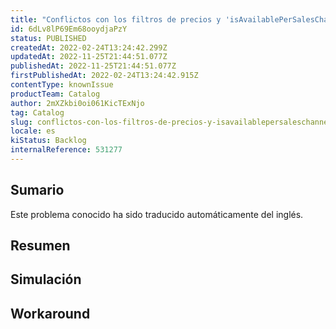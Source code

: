 ```yaml
---
title: "Conflictos con los filtros de precios y 'isAvailablePerSalesChannel' en las búsquedas (Portal y Búsqueda) (de nuevo)"
id: 6dLv8lP69Em68ooydjaPzY
status: PUBLISHED
createdAt: 2022-02-24T13:24:42.299Z
updatedAt: 2022-11-25T21:44:51.077Z
publishedAt: 2022-11-25T21:44:51.077Z
firstPublishedAt: 2022-02-24T13:24:42.915Z
contentType: knownIssue
productTeam: Catalog
author: 2mXZkbi0oi061KicTExNjo
tag: Catalog
slug: conflictos-con-los-filtros-de-precios-y-isavailablepersaleschannel-en-las-busquedas-portal-y-busqueda-de-nuevo
locale: es
kiStatus: Backlog
internalReference: 531277
---
```


## Sumario

<div class="alert alert-info">
  <p>Este problema conocido ha sido traducido automáticamente del inglés.</p>
</div>

## **Resumen**

## Simulación



## Workaround



